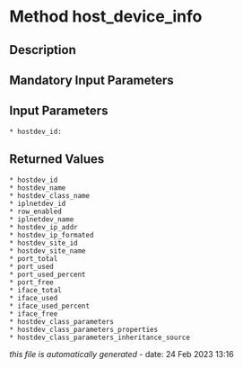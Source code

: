 # Method host_device_info

## Description
	

## Mandatory Input Parameters

## Input Parameters
	* hostdev_id:

## Returned Values
	* hostdev_id
	* hostdev_name
	* hostdev_class_name
	* iplnetdev_id
	* row_enabled
	* iplnetdev_name
	* hostdev_ip_addr
	* hostdev_ip_formated
	* hostdev_site_id
	* hostdev_site_name
	* port_total
	* port_used
	* port_used_percent
	* port_free
	* iface_total
	* iface_used
	* iface_used_percent
	* iface_free
	* hostdev_class_parameters
	* hostdev_class_parameters_properties
	* hostdev_class_parameters_inheritance_source


*this file is automatically generated* - date: 24 Feb 2023 13:16